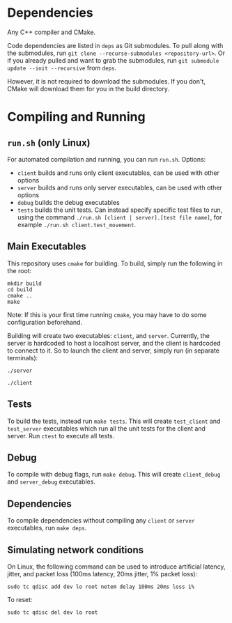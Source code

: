 # Dependencies
Any C++ compiler and CMake.

Code dependencies are listed in `deps` as Git submodules. To pull along with the submodules,
run `git clone --recurse-submodules <repository-url>`. Or if you already pulled and want to grab the
submodules, run `git submodule update --init --recursive` from `deps`.

However, it is not required to download the submodules. If you don't, CMake will download them for you
in the build directory.

# Compiling and Running
## `run.sh` (only Linux)
For automated compilation and running, you can run `run.sh`. Options:
- `client` builds and runs only client executables, can be used with other options
- `server` builds and runs only server executables, can be used with other options
- `debug` builds the debug executables
- `tests` builds the unit tests. Can instead specify specific test files to run, using the command
`./run.sh [client | server].[test file name]`, for example
`./run.sh client.test_movement`.

## Main Executables
This repository uses `cmake` for building. To build, simply run the following in the root:
```
mkdir build
cd build
cmake ..
make
```
Note: If this is your first time running `cmake`, you may have to do some configuration beforehand.

Building will create two executables: `client`, and `server`.
Currently, the server is hardcoded to host a localhost server, and the client is
hardcoded to connect to it. So to launch the client and server, simply run (in separate terminals):
```
./server
```

```
./client
```

## Tests
To build the tests, instead run `make tests`. This will create `test_client` and `test_server` executables
which run all the unit tests for the client and server. Run `ctest` to execute all tests.

## Debug
To compile with debug flags, run `make debug`. This will create `client_debug` and `server_debug` executables.

## Dependencies
To compile dependencies without compiling any `client` or `server` executables, run `make deps`.

## Simulating network conditions
On Linux, the following command can be used to introduce artificial latency, jitter, and
packet loss (100ms latency, 20ms jitter, 1% packet loss):
```
sudo tc qdisc add dev lo root netem delay 100ms 20ms loss 1%
```
To reset:
```
sudo tc qdisc del dev lo root
```
